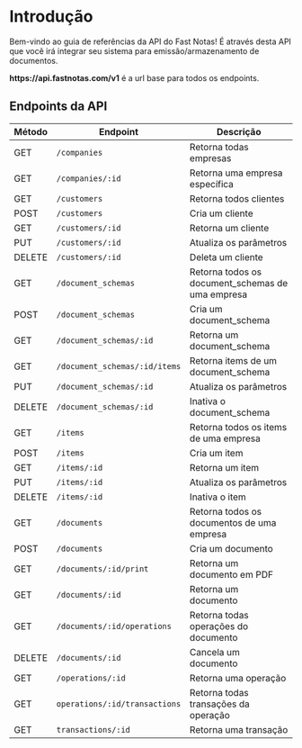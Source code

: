 # Introdução

Bem-vindo ao guia de referências da API do Fast Notas! É através desta API que você irá integrar seu sistema para emissão/armazenamento de documentos.

<aside class="success">
<strong>https://api.fastnotas.com/v1</strong> é a url base para todos os endpoints.
</aside>


## Endpoints da API

Método | Endpoint | Descrição
-------------- | -------------- | --------------
GET | `/companies`| Retorna todas empresas
GET | `/companies/:id`| Retorna uma empresa específica
GET | `/customers` | Retorna todos clientes
POST | `/customers` | Cria um cliente
GET | `/customers/:id` | Retorna um cliente
PUT | `/customers/:id` | Atualiza os parâmetros
DELETE  | `/customers/:id` | Deleta um cliente
GET | `/document_schemas` | Retorna todos os document_schemas de uma empresa
POST | `/document_schemas` |  Cria um document_schema
GET | `/document_schemas/:id` | Retorna um document_schema
GET | `/document_schemas/:id/items` | Retorna items de um document_schema
PUT | `/document_schemas/:id` | Atualiza os parâmetros
DELETE | `/document_schemas/:id` | Inativa o document_schema
GET | `/items` | Retorna todos os items de uma empresa
POST | `/items` | Cria um item
GET | `/items/:id` | Retorna um item
PUT | `/items/:id` | Atualiza os parâmetros
DELETE | `/items/:id` | Inativa o item
GET | `/documents` | Retorna todos os documentos de uma empresa
POST | `/documents` | Cria um documento
GET | `/documents/:id/print` | Retorna um documento em PDF
GET | `/documents/:id` | Retorna um documento
GET | `/documents/:id/operations` | Retorna todas operações do documento
DELETE  | `/documents/:id` | Cancela um documento
GET | `/operations/:id` | Retorna uma operação
GET | `operations/:id/transactions` | Retorna todas transações da operação
GET | `transactions/:id` | Retorna uma transação
